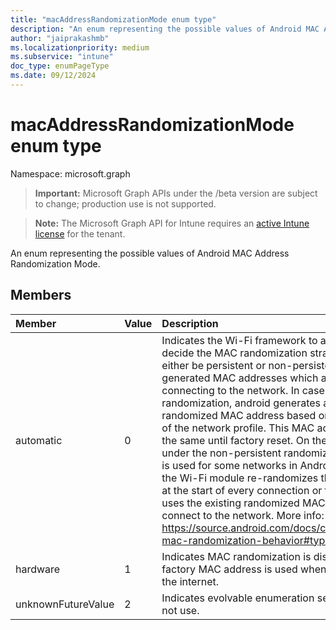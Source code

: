 ```yaml
---
title: "macAddressRandomizationMode enum type"
description: "An enum representing the possible values of Android MAC Address Randomization Mode."
author: "jaiprakashmb"
ms.localizationpriority: medium
ms.subservice: "intune"
doc_type: enumPageType
ms.date: 09/12/2024
---
```


# macAddressRandomizationMode enum type

Namespace: microsoft.graph

> **Important:** Microsoft Graph APIs under the /beta version are subject to change; production use is not supported.

> **Note:** The Microsoft Graph API for Intune requires an [active Intune license](https://go.microsoft.com/fwlink/?linkid=839381) for the tenant.

An enum representing the possible values of Android MAC Address Randomization Mode.

## Members
|Member|Value|Description|
|:---|:---|:---|
|automatic|0|Indicates the Wi-Fi framework to automatically decide the MAC randomization strategy. This can either be persistent or non-persistent randomly generated MAC addresses which are used while connecting to the network. In case of Persistent randomization, android generates a persistent randomized MAC address based on the parameters of the network profile. This MAC address remains the same until factory reset. On the other hand under the non-persistent randomization type, which is used for some networks in Android 12 or higher, the Wi-Fi module re-randomizes the MAC address at the start of every connection or the framework uses the existing randomized MAC address to connect to the network. More info: https://source.android.com/docs/core/connect/wifi-mac-randomization-behavior#types|
|hardware|1|Indicates MAC randomization is disabled and the factory MAC address is used when connecting to the internet.|
|unknownFutureValue|2|Indicates evolvable enumeration sentinel value. Do not use.|
